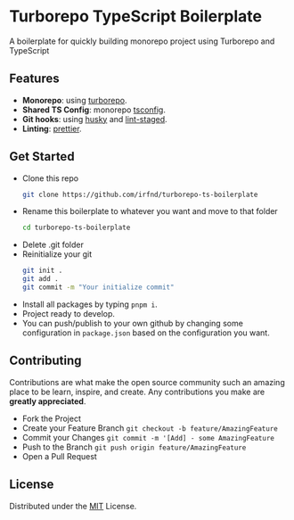 # Turborepo TypeScript Boilerplate

A boilerplate for quickly building monorepo project using Turborepo and TypeScript

## Features

- **Monorepo**: using [turborepo](https://turbo.build/repo/docs).
- **Shared TS Config**: monorepo [tsconfig](https://www.typescriptlang.org/docs/handbook/tsconfig-json.html).
- **Git hooks**: using [husky](https://github.com/typicode/husky) and [lint-staged](https://github.com/okonet/lint-staged).
- **Linting**: [prettier](https://prettier.io/).

## Get Started

- Clone this repo
  ```bash
  git clone https://github.com/irfnd/turborepo-ts-boilerplate
  ```
- Rename this boilerplate to whatever you want and move to that folder
  ```bash
  cd turborepo-ts-boilerplate
  ```
- Delete .git folder
- Reinitialize your git
  ```bash
  git init .
  git add .
  git commit -m "Your initialize commit"
  ```
- Install all packages by typing `pnpm i`.
- Project ready to develop.
- You can push/publish to your own github by changing some configuration in `package.json` based on the configuration you want.

## Contributing

Contributions are what make the open source community such an amazing place to be learn, inspire, and create. Any contributions you make are **greatly appreciated**.

- Fork the Project
- Create your Feature Branch `git checkout -b feature/AmazingFeature`
- Commit your Changes `git commit -m '[Add] - some AmazingFeature`
- Push to the Branch `git push origin feature/AmazingFeature`
- Open a Pull Request

## License

Distributed under the [MIT](https://github.com/irfnd/turborepo-ts-boilerplate/blob/master/LICENSE) License.
